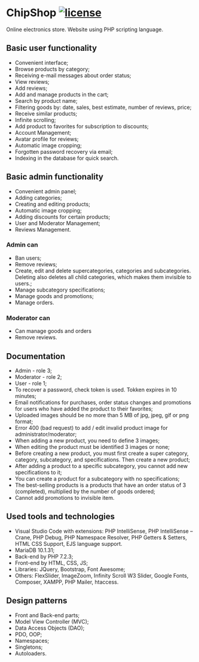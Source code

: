 [license-image]: https://img.shields.io/npm/l/normalize.css.svg?style=flat
[license-url]: LICENSE

# ChipShop [![license][license-image]][license-url]
Online electronics store. Website using PHP scripting language. 

## Basic user functionality
- Convenient interface;
- Browse products by category;
-	Receiving e-mail messages about order status;
-	View reviews;
-	Add reviews;
-	Add and manage products in the cart;
-	Search by product name;
-	Filtering goods by: date, sales, best estimate, number of reviews, price;
-	Receive similar products;
-	Infinite scrolling;
-	Add product to favorites for subscription to discounts;
-	Account Management;
-	Avatar profile for reviews;
-	Automatic image cropping;
-	Forgotten password recovery via email;
-	Indexing in the database for quick search.

## Basic admin functionality
- Convenient admin panel;
-	Adding categories;
-	Creating and editing products;
-	Automatic image cropping;
-	Adding discounts for certain products;
-	User and Moderator Management;
-	Reviews Management.

### Admin can
-	Ban users;
-	Remove reviews;
-	Create, edit and delete supercategories, categories and subcategories. Deleting also deletes all child categories, which makes them invisible to users.;
-	Manage subcategory specifications;
-	Manage goods and promotions;
-	Manage orders.

### Moderator can
-	Can manage goods and orders
-	Remove reviews.

## Documentation
- Admin - role 3;
- Moderator - role 2;
- User - role 1;
- To recover a password, check token is used. Tokken expires in 10 minutes;
-	Email notifications for purchases, order status changes and promotions for users who have added the product to their favorites;
-	Uploaded images should be no more than 5 MB of jpg, jpeg, gif or png format;
-	Error 400 (bad request) to add / edit invalid product image for administrator/moderator;
-	When adding a new product, you need to define 3 images;
-	When editing the product must be identified 3 images or none;
-	Before creating a new product, you must first create a super category, category, subcategory, and specifications. Then create a new product;
-	After adding a product to a specific subcategory, you cannot add new specifications to it;
-	You can create a product for a subcategory with no specifications;
-	The best-selling products is a products that have an order status of 3 (completed), multiplied by the number of goods ordered;
-	Cannot add promotions to invisible item.

## Used tools and technologies
- Visual Studio Code with extensions: PHP IntelliSense, PHP IntelliSense – Crane, PHP Debug, PHP Namespace Resolver, PHP Getters & Setters, HTML CSS Support, EJS language support.
-	MariaDB 10.1.31;
-	Back-end by PHP 7.2.3;
-	Front-end by HTML, CSS, JS;
-	Libraries: JQuery, Bootstrap, Font Awesome;
-	Others: FlexSlider, ImageZoom, Infinity Scroll W3 Slider, Google Fonts, Composer, XAMPP, PHP Mailer, htaccess.

## Design patterns 
-	Front and Back-end parts;
- Model View Controller (MVC);
-	Data Access Objects (DAO);
-	PDO, OOP;
-	Namespaces;
-	Singletons;
-	Autoloaders.
